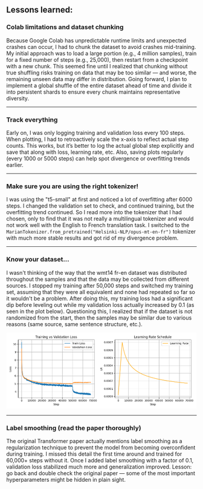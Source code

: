 ## Lessons learned:

### Colab limitations and dataset chunking
Because Google Colab has unpredictable runtime limits and unexpected crashes can occur, I had to chunk the dataset to avoid crashes mid-training. My initial approach was to load a large portion (e.g., 4 million samples), train for a fixed number of steps (e.g., 25,000), then restart from a checkpoint with a new chunk. This seemed fine until I realized that chunking without true shuffling risks training on data that may be too similar — and worse, the remaining unseen data may differ in distribution. Going forward, I plan to implement a global shuffle of the entire dataset ahead of time and divide it into persistent shards to ensure every chunk maintains representative diversity.

---

### Track everything
Early on, I was only logging training and validation loss every 100 steps. When plotting, I had to retroactively scale the x-axis to reflect actual step counts. This works, but it’s better to log the actual global step explicitly and save that along with loss, learning rate, etc. Also, saving plots regularly (every 1000 or 5000 steps) can help spot divergence or overfitting trends earlier.

---

### Make sure you are using the right tokenizer!
I was using the "t5-small" at first and noticed a lot of overfitting after 6000 steps. I changed the validation set to check, and continued training, but the overfitting trend continued. So I read more into the tokenizer that I had chosen, only to find that it was not really a multilingual tokenizer and would not work well with the English to French translation task. I switched to the `MarianTokenizer.from_pretrained("Helsinki-NLP/opus-mt-en-fr")` tokenizer with much more stable results and got rid of my divergence problem.

---

### Know your dataset...
I wasn't thinking of the way that the wmt14 fr-en dataset was distributed throughout the samples and that the data may be collected from different sources. I stopped my training after 50,000 steps and switched my training set, assuming that they were all equivalent and none had repeated so far so it wouldn't be a problem. After doing this, my training loss had a significant dip before leveling out while my validation loss actually increased by 0.1 (as seen in the plot below). Questioning this, I realized that if the dataset is not randomized from the start, then the samples may be similar due to various reasons (same source, same sentence structure, etc.).

![Training Loss Plot](plot_imgs/no-label-smoothing-training-progress.png)

---

### Label smoothing (read the paper thoroughly)
The original Transformer paper actually mentions label smoothing as a regularization technique to prevent the model from becoming overconfident during training. I missed this detail the first time around and trained for 60,000+ steps without it. Once I added label smoothing with a factor of 0.1, validation loss stabilized much more and generalization improved. Lesson: go back and double check the original paper — some of the most important hyperparameters might be hidden in plain sight.
